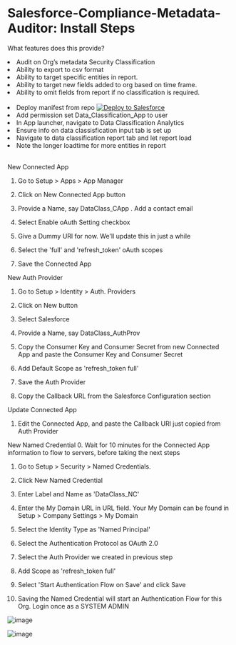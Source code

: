 # Salesforce-Compliance-Metadata-Auditor: Install Steps

What features does this provide?
<l>

  <li>Audit on Org’s metadata Security Classification</li>
 <li>Ability to export to csv format</li>
 <li>Ability to target specific entities in report.</li>
 <li>Ability to target new fields added to org based on time frame.</li>
 <li>Ability to omit fields from report if no classification is required.</li>
</l>
<br>
<l>
  <li>Deploy manifest from repo <a href="https://githubsfdeploy.herokuapp.com">
  <img alt="Deploy to Salesforce"
       src="https://raw.githubusercontent.com/afawcett/githubsfdeploy/master/deploy.png">
</a></li>
  <li>Add permission set Data_Classification_App to user</li>
  <li>In App launcher, navigate to Data Classification Analytics</li>
  <li>Ensure info on data classisfication input tab is set up</li>
  <li>Navigate to data classification report tab and let report load</li>
  <li>Note the longer loadtime for more entities in report</li>
</l>
  <br>

New Connected App

1. Go to Setup > Apps > App Manager

2. Click on New Connected App button

3. Provide a Name, say DataClass_CApp . Add a contact email

4. Select Enable oAuth Setting checkbox

5. Give a Dummy URl for now. We'll update this in just a while

6. Select the 'full' and 'refresh_token' oAuth scopes

7. Save the Connected App

New Auth Provider

1. Go to Setup > Identity > Auth. Providers

2. Click on New button

3. Select Salesforce

4. Provide a Name, say DataClass_AuthProv

5. Copy the Consumer Key and Consumer Secret from new Connected App and paste the Consumer Key and Consumer Secret

6. Add Default Scope as 'refresh_token full'

7. Save the Auth Provider

8. Copy the Callback URL from the Salesforce Configuration section

Update Connected App

1. Edit the Connected App, and paste the Callback URl just copied from Auth Provider

New Named Credential 0. Wait for 10 minutes for the Connected App information to flow to servers, before taking the next steps

1. Go to Setup > Security > Named Credentials.

2. Click New Named Credential

3. Enter Label and Name as 'DataClass_NC'

4. Enter the My Domain URL in URL field. Your My Domain can be found in Setup > Company Settings > My Domain

5. Select the Identity Type as 'Named Principal'

6. Select the Authentication Protocol as OAuth 2.0

7. Select the Auth Provider we created in previous step

8. Add Scope as 'refresh_token full'

9. Select 'Start Authentication Flow on Save' and click Save

10. Saving the Named Credential will start an Authentication Flow for this Org. Login once as a SYSTEM ADMIN
    <br/>

![image](https://user-images.githubusercontent.com/83821286/207946267-8d9ca91d-f800-4db1-bdc1-1f2a2fd7c997.png)

![image](https://user-images.githubusercontent.com/83821286/154959257-53fa7f5d-8112-4737-bc9d-2ce27bd8d608.png)
